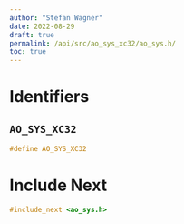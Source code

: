 ```yaml
---
author: "Stefan Wagner"
date: 2022-08-29
draft: true
permalink: /api/src/ao_sys_xc32/ao_sys.h/
toc: true
---
```


# Identifiers

## `AO_SYS_XC32`

```c
#define AO_SYS_XC32
```

# Include Next

```c
#include_next <ao_sys.h>
```
